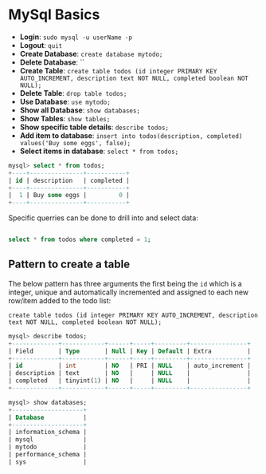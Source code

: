# MySql Basics

- **Login**: `sudo mysql -u userName -p`
- **Logout**: `quit`
- **Create Database**: `create database mytodo;`
- **Delete Database**: ``
- **Create Table**: `create table todos (id integer PRIMARY KEY AUTO_INCREMENT, description text NOT NULL, completed boolean NOT NULL);`
- **Delete Table**: `drop table todos;`
- **Use Database**: `use mytodo;`
- **Show all Database**: `show databases;`
- **Show Tables**: `show tables;`
- **Show specific table details**: `describe todos;`
- **Add item to database**: `insert into todos(description, completed) values('Buy some eggs', false);`
- **Select items in database**: `select * from todos;`

```sql
mysql> select * from todos;
+----+---------------+-----------+
| id | description   | completed |
+----+---------------+-----------+
|  1 | Buy some eggs |         0 |
+----+---------------+-----------+
```

Specific querries can be done to drill into and select data:

```sql

select * from todos where completed = 1;

```

## Pattern to create a table

The below pattern has three arguments the first being the `id` which is a integer, unique and automatically incremented and assigned to each new row/item added to the todo list:

`create table todos (id integer PRIMARY KEY AUTO_INCREMENT, description text NOT NULL, completed boolean NOT NULL);`

```sql
mysql> describe todos;
+-------------+------------+------+-----+---------+----------------+
| Field       | Type       | Null | Key | Default | Extra          |
+-------------+------------+------+-----+---------+----------------+
| id          | int        | NO   | PRI | NULL    | auto_increment |
| description | text       | NO   |     | NULL    |                |
| completed   | tinyint(1) | NO   |     | NULL    |                |
+-------------+------------+------+-----+---------+----------------+
```

```sql
mysql> show databases;
+--------------------+
| Database           |
+--------------------+
| information_schema |
| mysql              |
| mytodo             |
| performance_schema |
| sys                |
```
